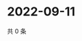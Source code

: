 # 2022-09-11

共 0 条

<!-- BEGIN WEIBO -->
<!-- 最后更新时间 Sun Sep 11 2022 05:01:02 GMT+0800 (China Standard Time) -->

<!-- END WEIBO -->
